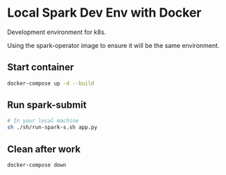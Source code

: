 # Local Spark Dev Env with Docker

Development environment for k8s.

Using the spark-operator image to ensure it will be the same environment.

## Start container

```bash
docker-compose up -d --build
```

## Run spark-submit

```bash
# In your local machine
sh ./sh/run-spark-s.sh app.py
```

## Clean after work

```bash
docker-compose down
```